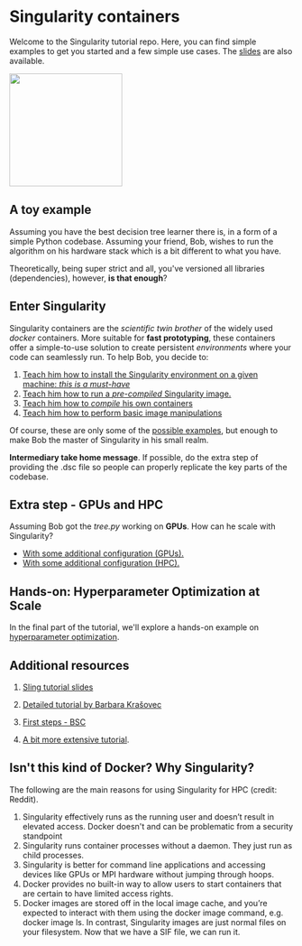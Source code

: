 # Singularity containers

Welcome to the Singularity tutorial repo. Here, you can find simple examples to get you started and a few simple use cases. The [slides](slides.pdf) are also available.

<img src="https://www.msi.umn.edu/sites/default/files/singularity.png" width="200" height="200" />

## A toy example

Assuming you have the best decision tree learner there is, in a form of a simple Python codebase. Assuming your friend, Bob, wishes to run the algorithm on his hardware stack which is a bit different to what you have.

Theoretically, being super strict and all, you've versioned all libraries (dependencies), however, **is that enough**?

## Enter Singularity

Singularity containers are the *scientific twin brother* of the widely used *docker* containers. More suitable for **fast prototyping**, these containers offer a simple-to-use solution to create persistent *environments* where your code can seamlessly run. To help Bob, you decide to:

1. [Teach him how to install the Singularity environment on a given machine: *this is a must-have*](installation.md)
2. [Teach him how to run a _pre-compiled_ Singularity image.](running.md)
3. [Teach him how to _compile_ his own containers](compilation.md)
4. [Teach him how to perform basic image manipulations](manipulation.md)

Of course, these are only some of the [possible examples](https://sylabs.io/guides/3.0/user-guide/build_env.html), but enough to make Bob the master of Singularity in his small realm.

**Intermediary take home message**. If possible, do the extra step of providing the .dsc file so people can properly replicate the key parts of the codebase.

## Extra step - GPUs and HPC
Assuming Bob got the *tree.py* working on **GPUs**. How can he scale with Singularity?

+ [With some additional configuration (GPUs).](gpu.md)
+ [With some additional configuration (HPC).](hpc.md)

## Hands-on: Hyperparameter Optimization at Scale
In the final part of the tutorial, we'll explore a hands-on example on [hyperparameter optimization](optimization.md).


## Additional resources
1. [Sling tutorial slides](http://www.sling.si/sling/wp-content/uploads/2020/03/Krasovec_Javorsek-sling-maister-fri2020.pdf)

2. [Detailed tutorial by Barbara Krašovec](http://www.sling.si/sling/vec/dogodki/vzd1-2018/#Anatomija_vsebnikov)

3. [First steps - BSC](https://www.bsc.es/support/PATC/2ndDAY/11:00-12:00_Containers-HPC.pdf)

4. [A bit more extensive tutorial](https://github.com/NIH-HPC/Singularity-Tutorial).

## Isn't this kind of Docker? Why Singularity?

The following are the main reasons for using Singularity for HPC (credit: Reddit).

1. Singularity effectively runs as the running user and doesn’t result in elevated access. Docker doesn't and can be problematic from a security standpoint
2. Singularity runs container processes without a daemon. They just run as child processes.
3. Singularity is better for command line applications and accessing devices like GPUs or MPI hardware without jumping through hoops.
4. Docker provides no built-in way to allow users to start containers that are certain to have limited access rights.
5.  Docker images are stored off in the local image cache, and you’re expected to interact with them using the docker image command, e.g. docker image ls.
In contrast, Singularity images are just normal files on your filesystem. Now that we have a SIF file, we can run it.

